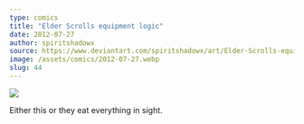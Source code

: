 ```yaml
---
type: comics
title: "Elder Scrolls equipment logic"
date: 2012-07-27
author: spiritshadowx
source: https://www.deviantart.com/spiritshadowx/art/Elder-Scrolls-equipment-logic-317312500
image: /assets/comics/2012-07-27.webp
slug: 44
---
```


![](/assets/comics/2012-07-27.webp)

Either this or they eat everything in sight.
